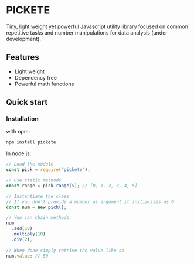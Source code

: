 # PICKETE

Tiny, light weight yet powerful Javascript utility library focused on common repetitive tasks and number manipulations for data analysis (under development).

## Features

- Light weight
- Dependency free
- Powerful math functions

## Quick start

### Installation

with npm:

```bash
npm install pickete
```

In node.js:

```javascript
// Load the module
const pick = require("pickete");

// Use static methods
const range = pick.range(5); // [0, 1, 2, 3, 4, 5]

// Instantiate the class
// If you don't provide a number as argument it initializes as 0
const num = new pick();

// You can chain methods.
num
  .add(10)
  .multiply(10)
  .div(2);
  
// When done simply retrive the value like so
num.value; // 50
```

